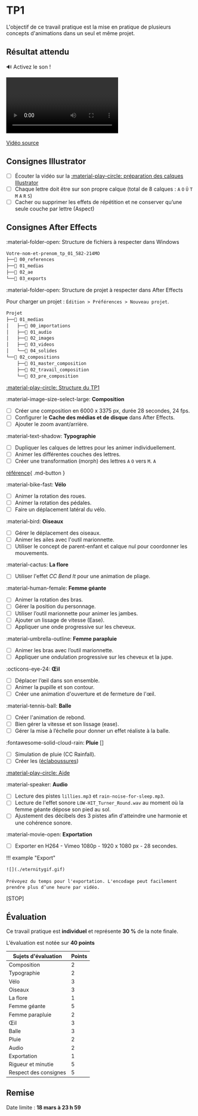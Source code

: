 # TP1

L'objectif de ce travail pratique est la mise en pratique de plusieurs concepts d'animations dans un seul et même projet.

## Résultat attendu

:loud_sound: Activez le son !

![type:video](./resultat-final.webm)

[Vidéo source](https://cmontmorency365.sharepoint.com/:v:/s/TIM-582214-Animation2d77/EZigptqxGDFLuqCp7ZnqNOABc1tS5Zxa7Dpmn7x8RFDNQw?e=G9oOu8)

## Consignes Illustrator

- [ ] Écouter la vidéo sur la [:material-play-circle: préparation des calques Illustrator](https://cmontmorency365.sharepoint.com/:v:/s/TIM-582214-Animation2d77/EV2wGhwKjstFn8bKoaa8oRkBV48akJFPByqmxeXwjBsTPw?e=5QAPKf)
- [ ] Chaque lettre doit être sur son propre calque (total de 8 calques : `A` `O` `Û` `T` `M` `A` `R` `S`)
- [ ] Cacher ou supprimer les effets de répétition et ne conserver qu’une seule couche par lettre (Aspect)

## Consignes After Effects

:material-folder-open: Structure de fichiers à respecter dans Windows

```txt
Votre-nom-et-prenom_tp_01_582-214MO
├──📁 00_references
├──📁 01_medias
├──📁 02_ae
└──📁 03_exports
```

:material-folder-open: Structure de projet à respecter dans After Effects

Pour charger un projet : `Édition > Préférences > Nouveau projet`.

```txt
Projet
├──📁 01_medias
│   ├──📁 00_importations
│   ├──📁 01_audio
│   ├──📁 02_images
│   ├──📁 03_videos
│   └──📁 04_solides
└──📁 02_compositions
    ├──📁 01_master_composition
    ├──📁 02_travail_composition
    └──📁 03_pre_composition
```

[:material-play-circle: Structure du TP1](https://cmontmorency365-my.sharepoint.com/:v:/r/personal/flpilote_cmontmorency_qc_ca/Documents/01_cours/01_college/cours_animation_2d/tp/01_tp_illustrator_ae/tp2/01_nomenclature/03_nomenclature_interne.mp4)

:material-image-size-select-large: **Composition**

- [ ] Créer une composition en 6000 x 3375 px, durée 28 secondes, 24 fps.
- [ ] Configurer le **Cache des médias et de disque** dans After Effects.
- [ ] Ajouter le zoom avant/arrière.

:material-text-shadow: **Typographie**

- [ ] Dupliquer les calques de lettres pour les animer individuellement.
- [ ] Animer les différentes couches des lettres.
- [ ] Créer une transformation (morph) des lettres `A` `O` vers `M`. `A` 

[référence](../devoir_c4.md){ .md-button }

:material-bike-fast: **Vélo** 

- [ ] Animer la rotation des roues.
- [ ] Animer la rotation des pédales.
- [ ] Faire un déplacement latéral du vélo.

:material-bird: **Oiseaux** 

- [ ] Gérer le déplacement des oiseaux.
- [ ] Animer les ailes avec l'outil marionnette.
- [ ] Utiliser le concept de parent-enfant et calque nul pour coordonner les mouvements.

:material-cactus: **La flore** 

- [ ] Utiliser l'effet _CC Bend It_ pour une animation de pliage.

:material-human-female: **Femme géante** 
 
- [ ] Animer la rotation des bras.
- [ ] Gérer la position du personnage.
- [ ] Utiliser l’outil marionnette pour animer les jambes.
- [ ] Ajouter un lissage de vitesse (Ease).
- [ ] Appliquer une onde progressive sur les cheveux.

:material-umbrella-outline: **Femme parapluie** 

- [ ] Animer les bras avec l’outil marionnette.
- [ ] Appliquer une ondulation progressive sur les cheveux et la jupe.

:octicons-eye-24: **Œil** 

- [ ] Déplacer l’œil dans son ensemble.
- [ ] Animer la pupille et son contour.
- [ ] Créer une animation d'ouverture et de fermeture de l'œil.

:material-tennis-ball: **Balle** 

- [ ] Créer l'animation de rebond.
- [ ] Bien gérer la vitesse et son lissage (ease).
- [ ] Gérer la mise à l’échelle pour donner un effet réaliste à la balle.

:fontawesome-solid-cloud-rain: **Pluie** []

- [ ] Simulation de pluie (CC Rainfall).
- [ ] Créer les ([éclaboussures](../08_effets.md))

[:material-play-circle: Aide](https://cmontmorency365-my.sharepoint.com/:v:/r/personal/flpilote_cmontmorency_qc_ca/Documents/01_cours/01_college/cours_animation_2d/tp/01_tp_illustrator_ae/tp2/04_pluie/01_pluie.mp4)

:material-speaker: **Audio** 

- [ ] Lecture des pistes `lillies.mp3` et `rain-noise-for-sleep.mp3`.
- [ ] Lecture de l'effet sonore `LOW-HIT_Turner_Round.wav` au moment où la femme géante dépose son pied au sol.
- [ ] Ajustement des décibels des 3 pistes afin d'atteindre une harmonie et une cohérence sonore.

:material-movie-open: **Exportation**  

- [ ] Exporter en H264 - Vimeo 1080p - 1920 x 1080 px - 28 secondes.

!!! example "Export"

    ![](./eternitygif.gif)

    Prévoyez du temps pour l'exportation. L'encodage peut facilement prendre plus d’une heure par vidéo.

[STOP]

## Évaluation

Ce travail pratique est **individuel** et représente **30 %** de la note finale.

L’évaluation est notée sur **40 points**

| Sujets d'évaluation    | Points |
|------------------------|--------|
| Composition            | 2      |
| Typographie            | 2      |
| Vélo                   | 3      |
| Oiseaux                | 3      |
| La flore               | 1      |
| Femme géante           | 5      |
| Femme parapluie        | 2      |
| Œil                    | 3      |
| Balle                  | 3      |
| Pluie                  | 2      |
| Audio                  | 2      |
| Exportation            | 1      |
| Rigueur et minutie     | 5      |
| Respect des consignes  | 5      |

## Remise

Date limite : **18 mars à 23 h 59**